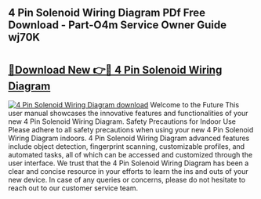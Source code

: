 ## 4 Pin Solenoid Wiring Diagram PDf Free Download - Part-O4m Service Owner Guide wj70K

# <h2><a href="http://dfs97xb.blite.top/?on=4+Pin+Solenoid+Wiring+Diagram">🔗Download New 👉🔴 4 Pin Solenoid Wiring Diagram</a></h2>

[![4 Pin Solenoid Wiring Diagram download](https://i.imgur.com/lujVjoI.png)](http://dfs97xb.blite.top/?on=4+Pin+Solenoid+Wiring+Diagram)
Welcome to the Future This user manual showcases the innovative features and functionalities of your new 4 Pin Solenoid Wiring Diagram. Safety Precautions for Indoor Use Please adhere to all safety precautions when using your new 4 Pin Solenoid Wiring Diagram indoors. 4 Pin Solenoid Wiring Diagram advanced features include object detection, fingerprint scanning, customizable profiles, and automated tasks, all of which can be accessed and customized through the user interface. We trust that the 4 Pin Solenoid Wiring Diagram has been a clear and concise resource in your efforts to learn the ins and outs of your new device. In case of any queries or concerns, please do not hesitate to reach out to our customer service team.
